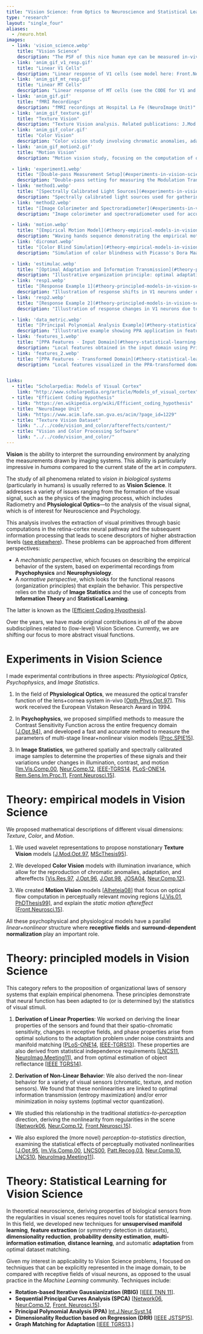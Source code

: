 ```yaml
---
title: "Vision Science: from Optics to Neuroscience and Statistical Learning"
type: "research"
layout: "single_four"
aliases:
  - /neuro.html
images:
  - link: 'vision_science.webp'
    title: "Vision Science"
    description: "The PSF of this nice human eye can be measured in-vivo. Related publication: Opth.Phys.Opt.97"
  - link: 'anim_gif_v1_resp.gif'
    title: "Linear V1 Cells"
    description: "Linear response of V1 cells (see model here: Front.Neurosci.15)"
  - link: 'anim_gif_mt_resp.gif'
    title: "Linear MT Cells"
    description: "Linear response of MT cells (see the CODE for V1 and MT cells HERE)"
  - link: 'anim_gif.gif'
    title: "fMRI Recordings"
    description: "fMRI recordings at Hospital La Fe (NeuroImage Unit)"
  - link: 'anim_gif_texture.gif'
    title: "Texture Vision"
    description: "Texture Vision analysis. Related publications: J.Mod.Opt.97, Neur.Comp.10"
  - link: 'anim_gif_color.gif'
    title: "Color Vision"
    description: "Color vision study involving chromatic anomalies, adaptation, and aftereffects. Related publications: Vis.Res.97, JOSA04"
  - link: 'anim_gif_motion2.gif'
    title: "Motion Vision"
    description: "Motion vision study, focusing on the computation of optical flow in perceptually relevant moving regions. Related   publications: J.Vis.01, IEEE TIP01"

  - link: 'experiment1.webp'
    title: "[Double-pass Measurement Setup](#experiments-in-vision-science)"
    description: "Double-pass setting for measuring the Modulation Transfer Function of the human eye. Related publication: Opth.Phys.Opt.97"
  - link: 'method1.webp'
    title: "[Spectrally Calibrated Light Sources](#experiments-in-vision-science)"
    description: "Spectrally calibrated light sources used for gathering accurate color image statistics"
  - link: 'method2.webp'
    title: "[Image Colorimeter and Spectroradiometer](#experiments-in-vision-science)"
    description: "Image colorimeter and spectroradiometer used for accurate measurements in visual experiments"

  - link: 'motion.webp'
    title: "[Empirical Motion Model](#theory-empirical-models-in-vision-science)"
    description: "Waving hands sequence demonstrating the empirical motion model based on spatio-temporal wavelet-like filters"
  - link: 'dicromat.webp'
    title: "[Color Blind Simulation](#theory-empirical-models-in-vision-science)"
    description: "Simulation of color blindness with Picasso's Dora Maar to illustrate how dichromats perceive colors differently"

  - link: 'estimulac.webp'
    title: "[Optimal Adaptation and Information Transmission](#theory-principled-models-in-vision-science)"
    description: "Illustrative organization principle: optimal adaptation and information transmission under noise constraints"
  - link: 'resp1.webp'
    title: "[Response Example 1](#theory-principled-models-in-vision-science)"
    description: "Illustration of response shifts in V1 neurons under different visual scene illumination conditions"
  - link: 'resp2.webp'
    title: "[Response Example 2](#theory-principled-models-in-vision-science)"
    description: "Illustration of response changes in V1 neurons due to optimal adaptation to varying visual stimuli"

  - link: 'data_metric.webp'
    title: "[Principal Polynomial Analysis Example](#theory-statistical-learning-for-vision-science)"
    description: "Illustrative example showing PPA application in feature extraction and metric definition in the dataset"
  - link: 'features_1.webp'
    title: "[PPA Features - Input Domain](#theory-statistical-learning-for-vision-science)"
    description: "Local features obtained in the input domain using Principal Polynomial Analysis (PPA)"
  - link: 'features_2.webp'
    title: "[PPA Features - Transformed Domain](#theory-statistical-learning-for-vision-science)"
    description: "Local features visualized in the PPA-transformed domain"


links:
  - title: "Scholarpedia: Models of Visual Cortex"
    link: "http://www.scholarpedia.org/article/Models_of_visual_cortex"
  - title: "Efficient Coding Hypothesis"
    link: "https://en.wikipedia.org/wiki/Efficient_coding_hypothesis"
  - title: "NeuroImage Unit"
    link: "https://www.acim.lafe.san.gva.es/acim/?page_id=1229"
  - title: "Texture Vision Dataset"
    link: "../../code/vision_and_color/aftereffects/content/"
  - title: "Vision and Color Processing Software"
    link: "../../code/vision_and_color/"
---
```


**Vision** is the ability to interpret the surrounding environment by analyzing the measurements drawn by imaging systems. This ability is particularly impressive in *humans* compared to the current state of the art in *computers*.

The study of all phenomena related to *vision in biological systems* (particularly in humans) is usually referred to as **Vision Science**. It addresses a variety of issues ranging from the formation of the visual signal, such as the physics of the imaging process, which includes Radiometry and **Physiological Optics**—to the analysis of the visual signal, which is of interest for Neuroscience and Psychology.

This analysis involves the extraction of visual primitives through basic computations in the retina-cortex neural pathway and the subsequent information processing that leads to scene descriptors of higher abstraction levels ([see elsewhere](http://www.scholarpedia.org/article/Models_of_visual_cortex)). These problems can be approached from different perspectives:

- A *mechanistic perspective*, which focuses on describing the empirical behavior of the system, based on experimental recordings from **Psychophysics** and **Neurophysiology**.
- A *normative perspective*, which looks for the functional reasons (organization principles) that explain the behavior. This perspective relies on the study of **Image Statistics** and the use of concepts from **Information Theory** and **Statistical Learning**.

The latter is known as the [[Efficient Coding Hypothesis](https://en.wikipedia.org/wiki/Efficient_coding_hypothesis)].

Over the years, we have made original contributions in *all* of the above subdisciplines related to (low-level) Vision Science. Currently, we are shifting our focus to more abstract visual functions.

# Experiments in Vision Science

I made experimental contributions in three aspects: *Physiological Optics, Psychophysics*, and *Image Statistics*.

1. In the field of **Physiological Optics**, we measured the optical transfer function of the lens+cornea system in-vivo [[Opth.Phys.Opt.97](https://huggingface.co/datasets/isp-uv-es/Web_site_legacy/resolve/main/research/visual_neuroscience/OPH97.PS.gz)]. This work received the European Vistakon Research Award in 1994.

2. In **Psychophysics**, we proposed simplified methods to measure the Contrast Sensitivity Function across the entire frequency domain [[J.Opt.94](https://huggingface.co/datasets/isp-uv-es/Web_site_legacy/resolve/main/research/visual_neuroscience/JOPT94.PS.gz)], and developed a fast and accurate method to measure the parameters of multi-stage linear+nonlinear vision models [[Proc.SPIE15](https://huggingface.co/datasets/isp-uv-es/Web_site_legacy/resolve/main/research/visual_neuroscience/malo15a-reprint.pdf)].

3. In **Image Statistics**, we gathered spatially and spectrally calibrated image samples to determine the properties of these signals and their variations under changes in illumination, contrast, and motion [[Im.Vis.Comp.00](https://huggingface.co/datasets/isp-uv-es/Web_site_legacy/resolve/main/research/visual_neuroscience/ivc99.ps.gz), [Neur.Comp.12](https://huggingface.co/datasets/isp-uv-es/Web_site_legacy/resolve/main/research/visual_neuroscience/Neco_accepted_2012.pdf), [IEEE-TGRS14](https://huggingface.co/datasets/isp-uv-es/Web_site_legacy/resolve/main/research/visual_neuroscience/manuscr_TGRS_2012_00431.pdf), [PLoS-ONE14](https://huggingface.co/datasets/isp-uv-es/Web_site_legacy/resolve/main/research/visual_neuroscience/Gutmann_PLOS_ONE_2014.pdf), [Rem.Sens.Im.Proc.11](https://huggingface.co/datasets/isp-uv-es/Web_site_legacy/resolve/main/people/malo/rem_sens_im_proc_12_ch02.pdf), [Front.Neurosci.15](https://huggingface.co/datasets/isp-uv-es/Web_site_legacy/resolve/main/research/visual_neuroscience/after_effects)].

# Theory: empirical models in Vision Science

We proposed mathematical descriptions of different visual dimensions: *Texture*, *Color*, and *Motion*.

1. We used wavelet representations to propose nonstationary **Texture Vision** models [[J.Mod.Opt.97](https://huggingface.co/datasets/isp-uv-es/Web_site_legacy/resolve/main/research/visual_neuroscience/JMO97.PS.gz), [MScThesis95](https://huggingface.co/datasets/isp-uv-es/Web_site_legacy/resolve/main/research/visual_neuroscience/msc_jmalo.pdf)].

2. We developed **Color Vision** models with illumination invariance, which allow for the reproduction of chromatic anomalies, adaptation, and aftereffects [[Vis.Res.97](https://huggingface.co/datasets/isp-uv-es/Web_site_legacy/resolve/main/research/visual_neuroscience/VISRES97.PS.gz), [J.Opt.96](https://huggingface.co/datasets/isp-uv-es/Web_site_legacy/resolve/main/research/visual_neuroscience/JOPT96.PS.gz), [J.Opt.98](https://huggingface.co/datasets/isp-uv-es/Web_site_legacy/resolve/main/research/visual_neuroscience/JOPT98.PS.gz), [JOSA04](https://huggingface.co/datasets/isp-uv-es/Web_site_legacy/resolve/main/research/visual_neuroscience/josa_04.pdf), [Neur.Comp.12](https://huggingface.co/datasets/isp-uv-es/Web_site_legacy/resolve/main/research/visual_neuroscience/Neco_accepted_2012.pdf)].

3. We created **Motion Vision** models [[Alheteia08](https://huggingface.co/datasets/isp-uv-es/Web_site_legacy/resolve/main/research/visual_neuroscience/Malo_Alheteia_08.pdf)] that focus on optical flow computation in perceptually relevant moving regions [[J.Vis.01](https://huggingface.co/datasets/isp-uv-es/Web_site_legacy/resolve/main/research/visual_neuroscience/vss_poster.eps), [PhDThesis99](https://huggingface.co/datasets/isp-uv-es/Web_site_legacy/resolve/main/research/visual_neuroscience/Redundancy_Reduction_Malo_99.pdf)], and explain the *static motion aftereffect* [[Front.Neurosci.15](https://huggingface.co/datasets/isp-uv-es/Web_site_legacy/resolve/main/research/visual_neuroscience/after_effects)].

All these psychophysical and physiological models have a parallel *linear+nonlinear* structure where **receptive fields** and **surround-dependent normalization** play an important role.

# Theory: principled models in Vision Science

This category refers to the proposition of organizational laws of sensory systems that explain empirical phenomena. These principles demonstrate that neural function has been adapted to (or is determined by) the statistics of visual stimuli.

1. **Derivation of Linear Properties**: We worked on deriving the linear properties of the sensors and found that their spatio-chromatic sensitivity, changes in receptive fields, and phase properties arise from optimal solutions to the adaptation problem under noise constraints and manifold matching [[PLoS-ONE14](https://huggingface.co/datasets/isp-uv-es/Web_site_legacy/resolve/main/research/visual_neuroscience/Gutmann_PLOS_ONE_2014.pdf), [IEEE-TGRS13](https://huggingface.co/datasets/isp-uv-es/Web_site_legacy/resolve/main/research/visual_neuroscience/AdaptVQ_ieeetgars_2012.pdf)]. These properties are also derived from statistical independence requirements [[LNCS11](https://huggingface.co/datasets/isp-uv-es/Web_site_legacy/resolve/main/research/visual_neuroscience/ICANN_2011_v7.pdf), [NeuroImag.Meeting11](https://huggingface.co/datasets/isp-uv-es/Web_site_legacy/resolve/main/research/visual_neuroscience/SlidesNeuroImageMeeting11.pdf)], and from optimal estimation of object reflectance [[IEEE TGRS14](https://huggingface.co/datasets/isp-uv-es/Web_site_legacy/resolve/main/research/visual_neuroscience/manuscr_TGRS_2012_00431.pdf)].

2. **Derivation of Non-Linear Behavior**: We also derived the non-linear behavior for a variety of visual sensors (chromatic, texture, and motion sensors). We found that these nonlinearities are linked to optimal information transmission (entropy maximization) and/or error minimization in noisy systems (optimal vector quantization).

- We studied this relationship in the traditional *statistics-to-perception* direction, deriving the nonlinearity from regularities in the scene [[Network06](https://huggingface.co/datasets/isp-uv-es/Web_site_legacy/resolve/main/research/visual_neuroscience/V1_from_non_linear_ICA.pdf), [Neur.Comp.12](https://huggingface.co/datasets/isp-uv-es/Web_site_legacy/resolve/main/research/visual_neuroscience/Neco_accepted_2012.pdf), [Front.Neurosci.15](https://huggingface.co/datasets/isp-uv-es/Web_site_legacy/resolve/main/research/visual_neuroscience/after_effects)].

- We also explored the (more novel) *perception-to-statistics* direction, examining the statistical effects of perceptually motivated nonlinearities [[J.Opt.95](https://huggingface.co/datasets/isp-uv-es/Web_site_legacy/resolve/main/research/visual_neuroscience/JOPT95.PS.gz), [Im.Vis.Comp.00](https://huggingface.co/datasets/isp-uv-es/Web_site_legacy/resolve/main/research/visual_neuroscience/ivc99.ps.gz), [LNCS00](https://huggingface.co/datasets/isp-uv-es/Web_site_legacy/resolve/main/research/visual_neuroscience/spr00.ps), [Patt.Recog.03](https://huggingface.co/datasets/isp-uv-es/Web_site_legacy/resolve/main/research/visual_neuroscience/patt_rec03.pdf), [Neur.Comp.10](https://huggingface.co/datasets/isp-uv-es/Web_site_legacy/resolve/main/research/visual_neuroscience/Malo_Laparra_Neural_10b.pdf), [LNCS10](https://huggingface.co/datasets/isp-uv-es/Web_site_legacy/resolve/main/research/visual_neuroscience/LNAI10_malo_laparra.pdf), [NeuroImag.Meeting11](https://huggingface.co/datasets/isp-uv-es/Web_site_legacy/resolve/main/research/visual_neuroscience/SlidesNeuroImageMeeting11.pdf)].

# Theory: Statistical Learning for Vision Science

In theoretical neuroscience, deriving properties of biological sensors from the regularities in visual scenes requires novel tools for statistical learning. In this field, we developed new techniques for **unsupervised manifold learning**, **feature extraction** (or symmetry detection in datasets), **dimensionality reduction**, **probability density estimation**, **multi-information estimation**, **distance learning**, and automatic **adaptation** from optimal dataset matching.

Given my interest in applicability to Vision Science problems, I focused on techniques that can be explicitly represented in the image domain, to be compared with receptive fields of visual neurons, as opposed to the usual practice in the *Machine Learning* community. Techniques include:

- **Rotation-based Iterative Gaussianization (RBIG)** [[IEEE TNN 11](https://huggingface.co/datasets/isp-uv-es/Web_site_legacy/resolve/main/research/visual_neuroscience/Laparra11.pdf)].
- **Sequential Principal Curves Analysis (SPCA)** [[Network06](https://huggingface.co/datasets/isp-uv-es/Web_site_legacy/resolve/main/research/visual_neuroscience/V1_from_non_linear_ICA.pdf), [Neur.Comp.12](https://huggingface.co/datasets/isp-uv-es/Web_site_legacy/resolve/main/research/visual_neuroscience/Neco_accepted_2012.pdf), [Front. Neurosci.15](https://huggingface.co/datasets/isp-uv-es/Web_site_legacy/resolve/main/research/visual_neuroscience/after_effects)].
- **Principal Polynomial Analysis (PPA)** [Int.J.Neur.Syst.14](https://huggingface.co/datasets/isp-uv-es/Web_site_legacy/resolve/main/research/visual_neuroscience/IJNS_Laparra14_accepted_v5.pdf)
- **Dimensionality Reduction based on Regression (DRR)** [[IEEE JSTSP15](https://huggingface.co/datasets/isp-uv-es/Web_site_legacy/resolve/main/research/visual_neuroscience/drr_jstsp2014_final.pdf)].
- **Graph Matching for Adaptation** [[IEEE TGRS13](https://huggingface.co/datasets/isp-uv-es/Web_site_legacy/resolve/main/research/visual_neuroscience/AdaptVQ_ieeetgars_2012.pdf).]
